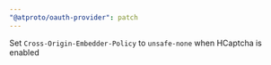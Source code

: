 ```yaml
---
"@atproto/oauth-provider": patch
---
```


Set `Cross-Origin-Embedder-Policy` to `unsafe-none` when HCaptcha is enabled
